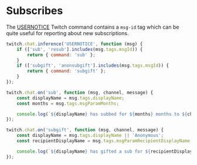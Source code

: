 # Subscribes

The [USERNOTICE](https://dev.twitch.tv/docs/irc/commands/#usernotice-twitch-commands) Twitch command contains a `msg-id` tag which can be quite useful for reporting about new subscriptions.

```javascript
twitch.chat.inference('USERNOTICE', function (msg) {
    if (['sub', 'resub'].includes(msg.tags.msgId)) {
        return { command: 'sub' };
    }
    if (['subgift', 'anonsubgift'].includes(msg.tags.msgId)) {
        return { command: 'subgift' };
    }
});

twitch.chat.on('sub', function (msg, channel, message) {
    const displayName = msg.tags.displayName;
    const months = msg.tags.msgParamMonths;

    console.log(`${displayName} has subbed for ${months} months to ${channel} and said: "${message}"!`);
});

twitch.chat.on('subgift', function (msg, channel, message) {
    const displayName = msg.tags.displayName || 'Anonymous';
    const recipientDisplayName = msg.tags.msgParamRecipientDisplayName;

    console.log(`${displayName} has gifted a sub for ${recipientDisplayName} to ${channel} and said: "${message}"!`);
});
```
